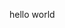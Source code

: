 hello world



<script>
    (function(){ 
        // change page title
        document.title = 'Lightning Network Timeline';
    })();
</script>